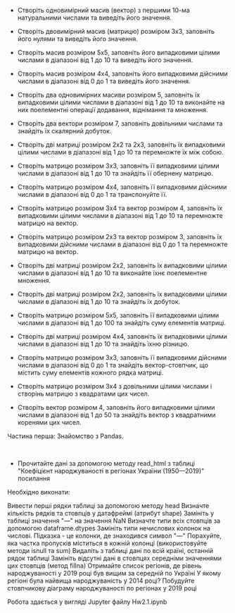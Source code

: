 - Створіть одновимірний масив (вектор) з першими 10-ма натуральними числами та виведіть його значення.

- Створіть двовимірний масив (матрицю) розміром 3x3, заповніть його нулями та виведіть його значення.

- Створіть масив розміром 5x5, заповніть його випадковими цілими числами в діапазоні від 1 до 10 та виведіть його значення.

- Створіть масив розміром 4x4, заповніть його випадковими дійсними числами в діапазоні від 0 до 1 та виведіть його значення.

- Створіть два одновимірних масиви розміром 5, заповніть їх випадковими цілими числами в діапазоні від 1 до 10 та виконайте на них поелементні операції додавання, віднімання та множення.

- Створіть два вектори розміром 7, заповніть довільними числами та знайдіть їх скалярний добуток.

- Створіть дві матриці розміром 2x2 та 2x3, заповніть їх випадковими цілими числами в діапазоні від 1 до 10 та перемножте їх між собою.

- Створіть матрицю розміром 3x3, заповніть її випадковими цілими числами в діапазоні від 1 до 10 та знайдіть її обернену матрицю.

- Створіть матрицю розміром 4x4, заповніть її випадковими дійсними числами в діапазоні від 0 до 1 та транспонуйте її.

- Створіть матрицю розміром 3x4 та вектор розміром 4, заповніть їх випадковими цілими числами в діапазоні від 1 до 10 та перемножте матрицю на вектор.

- Створіть матрицю розміром 2x3 та вектор розміром 3, заповніть їх випадковими дійсними числами в діапазоні від 0 до 1 та перемножте матрицю на вектор.

- Створіть дві матриці розміром 2x2, заповніть їх випадковими цілими числами в діапазоні від 1 до 10 та виконайте їхнє поелементне множення.

- Створіть дві матриці розміром 2x2, заповніть їх випадковими цілими числами в діапазоні від 1 до 10 та знайдіть їх добуток.

- Створіть матрицю розміром 5x5, заповніть її випадковими цілими числами в діапазоні від 1 до 100 та знайдіть суму елементів матриці.

- Створіть дві матриці розміром 4x4, заповніть їх випадковими цілими числами в діапазоні від 1 до 10 та знайдіть їхню різницю.
  
- Створіть матрицю розміром 3x3, заповніть її випадковими дійсними числами в діапазоні від 0 до 1 та знайдіть вектор-стовпчик, що містить суму елементів кожного рядка матриці.

- Створіть матрицю розміром 3x4 з довільними цілими числами і створінь матрицю з квадратами цих чисел.
  
- Створіть вектор розміром 4, заповніть його випадковими цілими числами в діапазоні від 1 до 50 та знайдіть вектор з квадратними коренями цих чисел.


Частина перша: Знайомство з Pandas.

​

- Прочитайте дані за допомогою методу read_html з таблиці "Коефіцієнт народжуваності в регіонах України (1950—2019)" посилання



Необхідно виконати:


Вивести перші рядки таблиці за допомогою методу head
Визначте кількість рядків та стовпців у датафреймі (атрибут shape)
Замініть у таблиці значення "—" на значення NaN
Визначте типи всіх стовпців за допомогою dataframe.dtypes
Замініть типи нечислових колонок на числові. Підказка - це колонки, де знаходився символ "—"
Порахуйте, яка частка пропусків міститься в кожній колонці (використовуйте методи isnull та sum)
Видаліть з таблиці дані по всій країні, останній рядок таблиці
Замініть відсутні дані в стовпцях середніми значеннями цих стовпців (метод fillna)
Отримайте список регіонів, де рівень народжуваності у 2019 році був вищим за середній по Україні
У якому регіоні була найвища народжуваність у 2014 році?
Побудуйте стовпчикову діаграму народжуваності по регіонах у 2019 році


Робота здається у вигляді Jupyter файлу Hw2.1.ipynb
